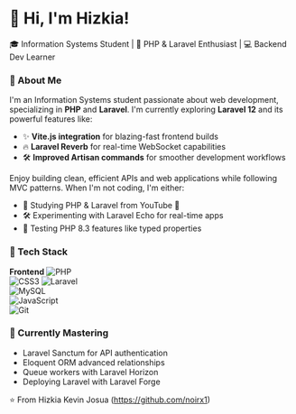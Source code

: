 # 👋 Hi, I'm Hizkia!
🎓 Information Systems Student | 🌱 PHP & Laravel Enthusiast | 💻 Backend Dev Learner  

### 🚀 About Me  
I'm an Information Systems student passionate about web development, specializing in **PHP** and **Laravel**. I'm currently exploring **Laravel 12** and its powerful features like:  
- ✨ **Vite.js integration** for blazing-fast frontend builds
- 🔥 **Laravel Reverb** for real-time WebSocket capabilities
- 🛠️ **Improved Artisan commands** for smoother development workflows  

Enjoy building clean, efficient APIs and web applications while following MVC patterns. When I'm not coding, I'm either:  
- 📖 Studying PHP & Laravel from YouTube 🔴
- 🛠️ Experimenting with Laravel Echo for real-time apps  
- 🧪 Testing PHP 8.3 features like typed properties  

### 🔧 Tech Stack  
**Frontend**
![PHP](https://img.shields.io/badge/-PHP-777BB4?style=flat&logo=php&logoColor=white)  
![CSS3](https://img.shields.io/badge/CSS3-1572B6?style=for-the-badge&logo=css3&logoColor=white)
![Laravel](https://img.shields.io/badge/-Laravel-FF2D20?style=flat&logo=laravel&logoColor=white)  
![MySQL](https://img.shields.io/badge/-MySQL-4479A1?style=flat&logo=mysql&logoColor=white)  
![JavaScript](https://img.shields.io/badge/-JavaScript-F7DF1E?style=flat&logo=javascript&logoColor=black)  
![Git](https://img.shields.io/badge/-Git-F05032?style=flat&logo=git&logoColor=white)  


### 🌱 Currently Mastering  
- Laravel Sanctum for API authentication  
- Eloquent ORM advanced relationships  
- Queue workers with Laravel Horizon  
- Deploying Laravel with Laravel Forge  

⭐️ From Hizkia Kevin Josua (https://github.com/noirx1)
